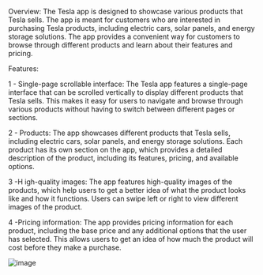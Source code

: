 Overview:
The Tesla app is designed to showcase various products that Tesla sells. The app is meant for customers who are interested in purchasing Tesla products, including electric cars, solar panels, and energy storage solutions. The app provides a convenient way for customers to browse through different products and learn about their features and pricing.

Features:
 
1 - Single-page scrollable interface: The Tesla app features a single-page interface that can be scrolled vertically to display different products that Tesla sells. This makes it easy for users to navigate and browse through various products without having to switch between different pages or sections.

2 - Products: The app showcases different products that Tesla sells, including electric cars, solar panels, and energy storage solutions. Each product has its own section on the app, which provides a detailed description of the product, including its features, pricing, and available options.

3 -H igh-quality images: The app features high-quality images of the products, which help users to get a better idea of what the product looks like and how it functions. Users can swipe left or right to view different images of the product.

4 -Pricing information: The app provides pricing information for each product, including the base price and any additional options that the user has selected. This allows users to get an idea of how much the product will cost before they make a purchase.


![image](https://user-images.githubusercontent.com/88171482/219087412-dd475165-e119-4b89-a40a-ff787894aff0.png)
